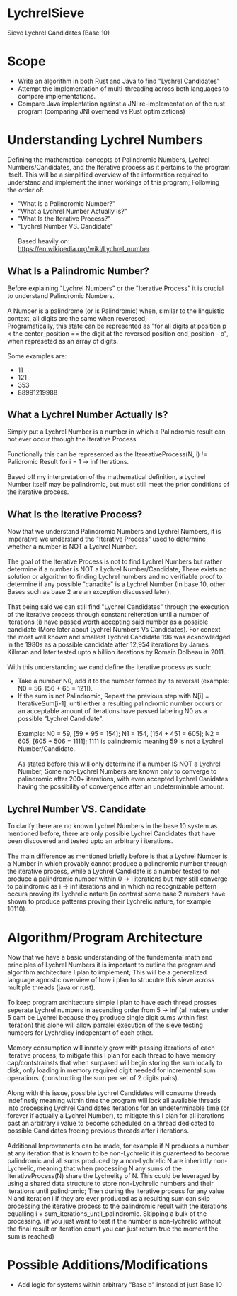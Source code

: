 # LychrelSieve
Sieve Lychrel Candidates (Base 10)
# Scope
+ Write an algorithm in both Rust and Java to find "Lychrel Candidates"
+ Attempt the implementation of multi-threading across both languages to compare implementations.
+ Compare Java implentation against a JNI re-implementation of the rust program (comparing JNI overhead vs Rust optimizations)
# Understanding Lychrel Numbers
Defining the mathematical concepts of Palindromic Numbers, Lychrel Numbers/Candidates, and the Iterative process as it pertains to the program itself. This will be a simplified overview of the information required to understand and implement the inner workings of this program; Following the order of:
+ "What Is a Palindromic Number?"
+ "What a Lychrel Number Actually Is?"
+ "What Is the Iterative Process?"
+ "Lychrel Number VS. Candidate" \
\
Based heavily on:\
https://en.wikipedia.org/wiki/Lychrel_number
## What Is a Palindromic Number?
Before explaining "Lychrel Numbers" or the "Iterative Process" it is crucial to understand Palindromic Numbers.\
\
A Number is a palindrome (or is Palindromic) when, similar to the linguistic context, all digits are the same when reveresed;\
Programatically, this state can be represented as "for all digits at position p < the center_position == the digit at the reversed position end_position - p", when represeted as an array of digits.\
\
Some examples are:
+ 11 
+ 121 
+ 353
+ 88991219988
## What a Lychrel Number Actually Is?
Simply put a Lychrel Number is a number in which a Palindromic result can not ever occur through the Iterative Process. \
\
Functionally this can be represented as the ItereativeProcess(N, i) != Palidromic Result for i = 1 -> inf Iterations. \
\
Based off my interpretation of the mathematical definition, a Lychrel Number itself may be palindromic, but must still meet the prior conditions of the iterative process.
## What Is the Iterative Process?
Now that we understand Palindromic Numbers and Lychrel Numbers, it is imperative we understand the "Iterative Process" used to determine whether a number is NOT a Lychrel Number.\
\
The goal of the Iterative Process is not to find Lychrel Numbers but rather determine if a number is NOT a Lychrel Number/Candidate, There exists no solution or algorithm to finding Lychrel numbers and no verifiable proof to determine if any possible "canadite" is a Lychrel Number (In base 10, other Bases such as base 2 are an exception discussed later).\
\
That being said we can still find "Lychrel Candidates" through the execution of the iterative process through constant reiteration until a number of iterations (i) have passed worth accepting said number as a possible candidate (More later about Lychrel Numbers Vs Candidates). For conext the most well known and smallest Lychrel Candidate 196 was acknowledged in the 1980s as a possible candidate after 12,954 iterations by James Killman and later tested upto a billion iterations by Romain Dolbeau in 2011.\
\
With this understanding we cand define the iterative process as such:
+ Take a number N0, add it to the number formed by its reversal (example: N0 = 56, [56 + 65 = 121]).
+ If the sum is not Palindromic, Repeat the previous step with N[i] = IterativeSum[i-1], until either a resulting palindromic number occurs or an acceptable amount of iterations have passed labeling N0 as a possible "Lychrel Candidate".\
\
Example: N0 = 59, [59 + 95 = 154]; N1 = 154, [154 + 451 = 605]; N2 = 605, [605 + 506 = 1111]; 1111 is palindromic meaning 59 is not a Lychrel Number/Candidate. \
\
As stated before this will only determine if a number IS NOT a Lychrel Number, Some non-Lychrel Numbers are known only to converge to palindromic after 200+ iterations, with even accepted Lychrel Canidates having the possibility of convergence after an undeterminable amount.
## Lychrel Number VS. Candidate
To clarify there are no known Lychrel Numbers in the base 10 system as mentioned before, there are only possible Lychrel Candidates that have been discovered and tested upto an arbitrary i iterations.\
\
The main difference as mentioned briefly before is that a Lychrel Number is a Number in which provably cannot produce a palindromic number through the iterative process, while a Lychrel Candidate is a number tested to not produce a palindromic number within 0 -> i iterations but may still converge to palindromic as i -> inf iterations and in which no recognizable pattern occurs proving its Lychrelic nature (in contrast some base 2 numbers have shown to produce patterns proving their Lychrelic nature, for example 10110). 

# Algorithm/Program Architecture
Now that we have a basic understanding of the fundemental math and principles of Lychrel Numbers it is important to outline the program and algorithm architecture I plan to implement; This will be a generalized language agnostic overview of how i plan to strucutre this sieve across multiple threads (java or rust).\
\
To keep program architecture simple I plan to have each thread prosses seperate Lychrel numbers in ascending order from 5 -> inf (all nubers under 5 cant be Lychrel because they produce single digit sums within first iteration) this alone will allow parralel execution of the sieve testing numbers for Lychrelicy indepentant of each other.\
\
Memory consumption will innately grow with passing iterations of each iterative process, to mitigate this I plan for each thread to have memory cap/contstrainsts that when surpased will begin storing the sum locally to disk, only loading in memory required digit needed for incremental sum operations. (constructing the sum per set of 2 digits pairs).\
\
Along with this issue, possible Lychrel Candidates will consume threads indefinetly meaning within time the program will lock all available threads into processing Lychrel Candidates iterations for an undeterminable time (or forever if actually a Lychrel Number), to mitigate this I plan for all iterations past an arbitrary i value to become scheduled on a thread dedicated to possible Candidates freeing previous threads after i iterations.\
\
Additional Improvements can be made, for example if N produces a number at any iteration that is known to be non-Lychrelic it is guarenteed to become palindromic and all sums produced by a non-Lychrelic N are inherintly non-Lychrelic, meaning that when processing N any sums of the IterativeProcess(N) share the Lychrelity of N. This could be leveraged by using a shared data structure to store non-Lychrelic numbers and their iterations until palindromic; Then during the iterative process for any value N and iteration i if they are ever produced as a resulting sum can skip processing the iterative process to the palindromic result with the iterations equalling i + sum_iterations_until_palindromic. Skipping a bulk of the processing. (if you just want to test if the number is non-lychrelic without the final result or iteration count you can just return true the moment the sum is reached)

# Possible Additions/Modifications
+ Add logic for systems within arbitrary "Base b" instead of just Base 10